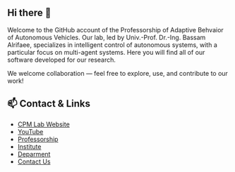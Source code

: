 ## Hi there 👋

Welcome to the GitHub account of the Professorship of Adaptive Behvaior of Autonomous Vehicles. Our lab, led by Univ.-Prof. Dr.-Ing. Bassam Alrifaee, specializes in intelligent control of autonomous systems, with a particular focus on multi-agent systems. Here you will find all of our software developed for our research. 

We welcome collaboration — feel free to explore, use, and contribute to our work!

## 📫 Contact & Links

- [CPM Lab Website](https://cpm.lrt.unibw.de)
- [YouTube](https://www.youtube.com/@bassamlab)
- [Professorship](https://www.unibw.de/cas-en)
- [Institute](https://www.unibw.de/as-en)
- [Deparment](https://www.unibw.de/lrt-en)
- [Contact Us](mailto:phd-lrt82@lists.unibw.de)

